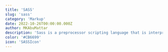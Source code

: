 ```yaml
---
title: 'SASS'
slug: 'sass'
category: 'Markup'
date: 2022-10-26T00:00:00.000Z
author: MKAbuMattar
description: 'Sass is a preprocessor scripting language that is interpreted or compiled into Cascading Style Sheets (CSS).'
color: '#CB6699'
icon: 'SASSIcon'
---
```

